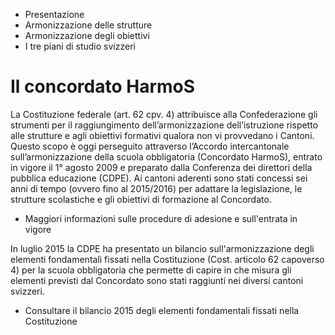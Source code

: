   * Presentazione
  * Armonizzazione delle strutture
  * Armonizzazione degli obiettivi
  * I tre piani di studio svizzeri

#  Il concordato HarmoS

La Costituzione federale (art. 62 cpv. 4) attribuisce alla Confederazione gli
strumenti per il raggiungimento dell’armonizzazione dell’istruzione rispetto
alle strutture e agli obiettivi formativi qualora non vi provvedano i Cantoni.
Questo scopo è oggi perseguito attraverso l’Accordo intercantonale
sull’armonizzazione della scuola obbligatoria (Concordato HarmoS), entrato in
vigore il 1° agosto 2009 e preparato dalla Conferenza dei direttori della
pubblica educazione (CDPE). Ai cantoni aderenti sono stati concessi sei anni
di tempo (ovvero fino al 2015/2016) per adattare la legislazione, le strutture
scolastiche e gli obiettivi di formazione al Concordato.

  * Maggiori informazioni sulle procedure di adesione e sull'entrata in vigore

  
In luglio 2015 la CDPE ha presentato un bilancio sull'armonizzazione degli
elementi fondamentali fissati nella Costituzione (Cost. articolo 62 capoverso
4) per la scuola obbligatoria che permette di capire in che misura gli
elementi previsti dal Concordato sono stati raggiunti nei diversi cantoni
svizzeri.

  * Consultare il bilancio 2015 degli elementi fondamentali fissati nella Costituzione

